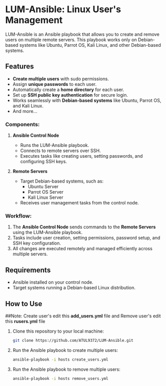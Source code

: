 # LUM-Ansible: Linux User's Management

LUM-Ansible is an Ansible playbook that allows you to create and remove users on multiple remote servers. This playbook works only on Debian-based systems like Ubuntu, Parrot OS, Kali Linux, and other Debian-based systems.

## Features

- **Create multiple users** with sudo permissions.
- Assign **unique passwords** to each user.
- Automatically create a **home directory** for each user.
- Set up **SSH public key authentication** for secure login.
- Works seamlessly with **Debian-based systems** like Ubuntu, Parrot OS, and Kali Linux.
- And more...

### Components:
1. **Ansible Control Node**  
   - Runs the LUM-Ansible playbook.  
   - Connects to remote servers over SSH.  
   - Executes tasks like creating users, setting passwords, and configuring SSH keys.

2. **Remote Servers**  
   - Target Debian-based systems, such as:  
     - Ubuntu Server  
     - Parrot OS Server  
     - Kali Linux Server  
   - Receives user management tasks from the control node.

### Workflow:
1. The **Ansible Control Node** sends commands to the **Remote Servers** using the LUM-Ansible playbook.  
2. Tasks include user creation, setting permissions, password setup, and SSH key configuration.  
3. All changes are executed remotely and managed efficiently across multiple servers.

## Requirements

- Ansible installed on your control node.
- Target systems running a Debian-based Linux distribution.

## How to Use

##Note: Create user's edit this **add_users.yml** file and Remove user's edit this **rusers.yml** file

1. Clone this repository to your local machine:
   ```bash
   git clone https://github.com/ATUL9372/LUM-Ansible.git

2. Run the Ansible playbook to create multiple users:
    ```bash
    ansible-playbook -i hosts create_users.yml

3. Run the Ansible playbook to remove multiple users:
    ```bash
    ansible-playbook -i hosts remove_users.yml


